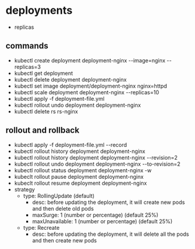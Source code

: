 # deployments
- replicas

## commands
- kubectl create deployment deployment-nginx --image=nginx --replicas=3
- kubectl get deployment
- kubectl delete deployment deployment-nginx
- kubectl set image deployment/deployment-nginx nginx=httpd
- kubectl scale deployment deployment-nginx --replicas=10
- kubectl apply -f deployment-file.yml
- kubectl rollout undo deployment deployment-nginx
- kubectl delete rs rs-nginx

## rollout and rollback
- kubectl apply -f deployment-file.yml --record
- kubectl rollout history deployment deployment-nginx
- kubectl rollout history deployment deployment-nginx --revision=2
- kubectl rollout undo deployment deployment-nginx --to-revision=2
- kubectl rollout status deployment deployment-nginx -w
- kubeclt rollout pause deployment deployment-nginx
- kubeclt rollout resume deployment deployment-nginx
- strategy
    - type: RollingUpdate (default)
        - desc: before updating the deployment, it will create new pods and then delete old pods
        - maxSurge: 1 (number or percentage) (default 25%)
        - maxUnavailable: 1 (number or percentage) (default 25%)
    - type: Recreate
        - desc: before updating the deployment, it will delete all the pods and then create new pods